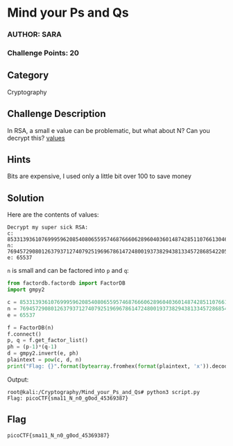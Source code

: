 # Mind your Ps and Qs
### AUTHOR: SARA
### Challenge Points: 20

## Category
Cryptography

## Challenge Description
In RSA, a small e value can be problematic, but what about N? Can you decrypt this? [values](values)
## Hints
Bits are expensive, I used only a little bit over 100 to save money
## Solution
Here are the contents of values:

```text
Decrypt my super sick RSA:
c: 8533139361076999596208540806559574687666062896040360148742851107661304651861689
n: 769457290801263793712740792519696786147248001937382943813345728685422050738403253
e: 65537
```

`n` is small and can be factored into `p` and `q`:

```python
from factordb.factordb import FactorDB
import gmpy2

c = 8533139361076999596208540806559574687666062896040360148742851107661304651861689
n = 769457290801263793712740792519696786147248001937382943813345728685422050738403253
e = 65537

f = FactorDB(n)
f.connect()
p, q = f.get_factor_list()
ph = (p-1)*(q-1)
d = gmpy2.invert(e, ph)
plaintext = pow(c, d, n)
print("Flag: {}".format(bytearray.fromhex(format(plaintext, 'x')).decode()))
```

Output:
```console
root@kali:/Cryptography/Mind_your_Ps_and_Qs# python3 script.py
Flag: picoCTF{sma11_N_n0_g0od_45369387}
```

## Flag
`picoCTF{sma11_N_n0_g0od_45369387}`
